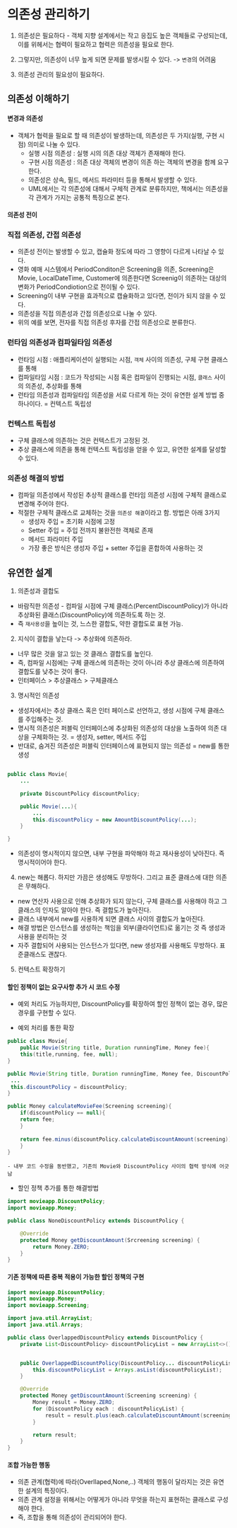 # 의존성 관리하기

1. 의존성은 필요하다 - 객체 지향 설계에서는 작고 응집도 높은 객체들로 구성되는데, 이를 위헤서는 협력이 필요하고 협력은 의존성을 필요로 한다.

2. 그렇지만, 의존성이 너무 높게 되면 문제를 발생시킬 수 있다. -> `변경`의 어려움

3. 의존성 관리의 필요성이 필요하다.

## 의존성 이해하기

#### 변경과 의존성

- 객체가 협력을 필요로 할 때 의존성이 발생하는데, 의존성은 두 가지(실행, 구현 시점) 의미로 나눌 수 있다.
    - 실행 시점 의존성 : 실행 시의 의존 대상 객체가 존재해야 한다.
    - 구현 시점 의존성 : 의존 대상 객체의 변경이 의존 하는 객체의 변경을 함께 요구한다.
    - 의존성은 상속, 필드, 메서드 파라미터 등을 통해서 발생할 수 있다.
    - UML에서는 각 의존성에 대해서 구체적 관계로 분류하지만, 책에서는 의존성을 각 관계가 가지는 공통적 특징으로 본다.

#### 의존성 전이

### 직접 의존성, 간접 의존성

- 의존성 전이는 발생할 수 있고, 캡슐화 정도에 따라 그 영향이 다르게 나타날 수 있다.
- 영화 예매 시스템에서 PeriodConditon은 Screening을 의존, Screening은 Movie, LocalDateTime, Customer에 의존한다면 Screenig이 의존하는 대상의 변화가 PeriodCondiotion으로 전이될 수 있다.
- Screening이 내부 구현을 효과적으로 캡슐화하고 있다면, 전이가 되지 않을 수 있다.
- 의존성을 직접 의존성과 간접 의존성으로 나눌 수 있다.
- 위의 예를 보면, 전자를 직접 의존성 후자를 간접 의존성으로 분류한다.

### 런타임 의존성과 컴파일타임 의존성

- 런타임 시점 : 애플리케이션이 실행되는 시점, `객체` 사이의 의존성, 구체 구현 클래스를 통해
- 컴파일타임 시점 : 코드가 작성되는 시점 혹은 컴파일이 진행되는 시점, `클래스` 사이의 의존성, 추상화를 통해
- 런타임 의존성과 컴파일타임 의존성을 서로 다르게 하는 것이 유연한 설계 방법 중 하나이다. = 컨텍스트 독립성

### 컨텍스트 독립성

- 구체 클래스에 의존하는 것은 컨텍스트가 고정된 것.
- 추상 클래스에 의존을 통해 컨텍스트 독립성을 얻을 수 있고, 유연한 설계를 달성할 수 있다.


### 의존성 해결의 방법

- 컴파일 의존성에서 작성된 추상적 클래스를 런타임 의존성 시점에 구체적 클래스로 변경해 주어야 한다.
- 적절한 구체적 클래스로 교체하는 것을 `의존성 해결`이라고 함. 방법은 아래 3가지
  - 생성자 주입 = 초기화 시점에 고정
  - Setter 주입 = 주입 전까지 불완전한 객체로 존재
  - 메서드 파라미터 주입 
  - 가장 좋은 방식은 생성자 주입 + setter 주입을 혼합하여 사용하는 것

## 유연한 설계

1. 의존성과 결합도

- 바람직한 의존성 - 컴파일 시점에 구체 클래스(PercentDiscountPolicy)가 아니라 추상화된 클래스(DiscountPolicy)에 의존하도록 하는 것. 
- 즉 `재사용성`을 높이는 것, 느스한 결합도, 약한 결합도로 표현 가능.

2. 지식이 결합을 낳는다 -> 추상화에 의존하라.
- 너무 많은 것을 알고 있는 것 클래스 결합도를 높인다.
- 즉, 컴파일 시점에는 구체 클래스에 의존하는 것이 아니라 추상 클래스에 의존하여 결합도를 낮추는 것이 좋다.
- 인터페이스 > 추상클래스 > 구체클래스

3. 명시적인 의존성

- 생성자에서는 추상 클래스 혹은 인터 페이스로 선언하고, 생성 시점에 구체 클래스를 주입해주는 것.
- 명시적 의존성은 퍼블릭 인터페이스에 추상화된 의존성의 대상을 노출하여 의존 대상을 구체화하는 것. = 생성자, setter, 메서드 주입 
- 반대로, 숨겨진 의존성은 퍼블릭 인터페이스에 표현되지 않는 의존성 = new를 통한 생성
```java

public class Movie{
    ...

    private DiscountPolicy discountPolicy;

    public Movie(...){
        ...
        this.discountPolicy = new AmountDiscountPolicy(...);
    }

}
```
- 의존성이 명시적이지 않으면, 내부 구현을 파악해야 하고 재사용성이 낮아진다. 즉 명시적이어야 한다.

4. new는 해롭다. 하지만 가끔은 생성해도 무방하다. 그리고 표준 클래스에 대한 의존은 무해하다.

- new 연산자 사용으로 인해 추상화가 되지 않는다, 구체 클래스를 사용해야 하고 그 클래스의 인자도 알아야 한다. 즉 결합도가 높아진다. 
- 클래스 내부에서 new를 사용하게 되면 클래스 사이의 결합도가 높아진다.
- 해결 방법은 인스턴스를 생성하는 책임을 외부(클라이언트)로 옮기는 것 즉 생성과 사용을 분리하는 것
- 자주 결합되어 사용되는 인스턴스가 있다면, new 생성자를 사용해도 무방하다. 표준클래스도 괜찮다.

5. 컨텍스트 확장하기

####  할인 정책이 없는 요구사항 추가 시 코드 수정

- 예외 처리도 가능하지만, DiscountPolicy를 확장하여 할인 정책이 없는 경우, 많은 경우를 구현할 수 있다.

- 예외 처리를 통한 확장

``` java
public class Movie{
    public Movie(String title, Duration runningTime, Money fee){
    this(title,running, fee, null);
}

public Movie(String title, Duration runningTime, Money fee, DiscountPolicy discountPolicy){
 ...
 this.discountPolicy = discountPolicy;
}

public Money calculateMovieFee(Screening screening){
    if(discountPolicy == null){
    return fee;
    }
    
    return fee.minus(discountPolicy.calculateDiscountAmount(screening));
    }
}

```
    - 내부 코드 수정을 동반했고, 기존의 Movie와 DiscountPolicy 사이의 협력 방식에 어긋남

- 할인 정책 추가를 통한 해결방법

```java
import movieapp.DiscountPolicy;
import movieapp.Money;

public class NoneDiscountPolicy extends DiscountPolicy {

    @Override
    protected Money getDiscountAmount(Srcreening screening) {
        return Money.ZERO;
    }
}
```

#### 기존 정책에 따른 중복 적용이 가능한 할인 정책의 구현

```java
import movieapp.DiscountPolicy;
import movieapp.Money;
import movieapp.Screening;

import java.util.ArrayList;
import java.util.Arrays;

public class OverlappedDiscountPolicy extends DiscountPolicy {
    private List<DiscountPolicy> discountPolicyList = new ArrayList<>();


    public OverlappedDiscountPolicy(DiscountPolicy... discountPolicyList) {
        this.discountPolicyList = Arrays.asList(discountPolicyList);
    }

    @Override
    protected Money getDiscountAmount(Screening screening) {
        Money result = Money.ZERO;
        for (DiscountPolicy each : discountPolicyList) {
            result = result.plus(each.calculateDiscountAmount(screening));
        }

        return result;
    }
}
```

#### 조합 가능한 행동

- 의존 관계(협력)에 따라(Overllaped,None,..) 객체의 행동이 달라지는 것은 유연한 설계의 특징이다.
- 의존 관계 설정을 위해서는 어떻게가 아니라 무엇을 하는지 표현하는 클래스로 구성해야 한다.
- 즉, 조합을 통해 의존성이 관리되어야 한다.





